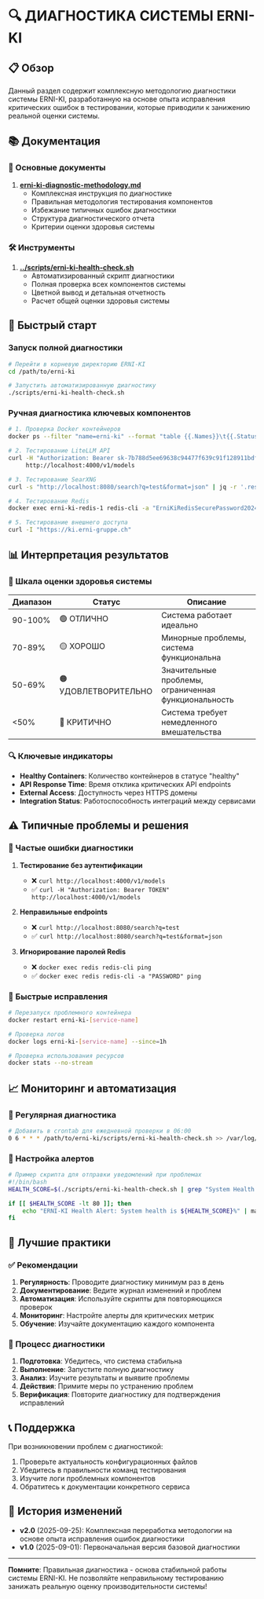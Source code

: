 # 🔍 ДИАГНОСТИКА СИСТЕМЫ ERNI-KI

## 📋 Обзор

Данный раздел содержит комплексную методологию диагностики системы ERNI-KI,
разработанную на основе опыта исправления критических ошибок в тестировании,
которые приводили к занижению реальной оценки системы.

## 📚 Документация

### 📖 Основные документы

1. **[erni-ki-diagnostic-methodology.md](./erni-ki-diagnostic-methodology.md)**
   - Комплексная инструкция по диагностике
   - Правильная методология тестирования компонентов
   - Избежание типичных ошибок диагностики
   - Структура диагностического отчета
   - Критерии оценки здоровья системы

### 🛠️ Инструменты

1. **[../scripts/erni-ki-health-check.sh](../scripts/erni-ki-health-check.sh)**
   - Автоматизированный скрипт диагностики
   - Полная проверка всех компонентов системы
   - Цветной вывод и детальная отчетность
   - Расчет общей оценки здоровья системы

## 🚀 Быстрый старт

### Запуск полной диагностики

```bash
# Перейти в корневую директорию ERNI-KI
cd /path/to/erni-ki

# Запустить автоматизированную диагностику
./scripts/erni-ki-health-check.sh
```

### Ручная диагностика ключевых компонентов

```bash
# 1. Проверка Docker контейнеров
docker ps --filter "name=erni-ki" --format "table {{.Names}}\t{{.Status}}" | grep -c "healthy"

# 2. Тестирование LiteLLM API
curl -H "Authorization: Bearer sk-7b788d5ee69638c94477f639c91f128911bdf0e024978d4ba1dbdf678eba38bb" \
     http://localhost:4000/v1/models

# 3. Тестирование SearXNG
curl -s "http://localhost:8080/search?q=test&format=json" | jq -r '.results | length'

# 4. Тестирование Redis
docker exec erni-ki-redis-1 redis-cli -a "ErniKiRedisSecurePassword2024" ping

# 5. Тестирование внешнего доступа
curl -I "https://ki.erni-gruppe.ch"
```

## 📊 Интерпретация результатов

### 🎯 Шкала оценки здоровья системы

| Диапазон | Статус               | Описание                                             |
| -------- | -------------------- | ---------------------------------------------------- |
| 90-100%  | 🟢 ОТЛИЧНО           | Система работает идеально                            |
| 70-89%   | 🟡 ХОРОШО            | Минорные проблемы, система функциональна             |
| 50-69%   | 🟠 УДОВЛЕТВОРИТЕЛЬНО | Значительные проблемы, ограниченная функциональность |
| <50%     | 🔴 КРИТИЧНО          | Система требует немедленного вмешательства           |

### 🔍 Ключевые индикаторы

- **Healthy Containers**: Количество контейнеров в статусе "healthy"
- **API Response Time**: Время отклика критических API endpoints
- **External Access**: Доступность через HTTPS домены
- **Integration Status**: Работоспособность интеграций между сервисами

## ⚠️ Типичные проблемы и решения

### 🚫 Частые ошибки диагностики

1. **Тестирование без аутентификации**
   - ❌ `curl http://localhost:4000/v1/models`
   - ✅ `curl -H "Authorization: Bearer TOKEN" http://localhost:4000/v1/models`

2. **Неправильные endpoints**
   - ❌ `curl http://localhost:8080/search?q=test`
   - ✅ `curl http://localhost:8080/search?q=test&format=json`

3. **Игнорирование паролей Redis**
   - ❌ `docker exec redis redis-cli ping`
   - ✅ `docker exec redis redis-cli -a "PASSWORD" ping`

### 🔧 Быстрые исправления

```bash
# Перезапуск проблемного контейнера
docker restart erni-ki-[service-name]

# Проверка логов
docker logs erni-ki-[service-name] --since=1h

# Проверка использования ресурсов
docker stats --no-stream
```

## 📈 Мониторинг и автоматизация

### 📅 Регулярная диагностика

```bash
# Добавить в crontab для ежедневной проверки в 06:00
0 6 * * * /path/to/erni-ki/scripts/erni-ki-health-check.sh >> /var/log/erni-ki-health.log 2>&1
```

### 🔔 Настройка алертов

```bash
# Пример скрипта для отправки уведомлений при проблемах
#!/bin/bash
HEALTH_SCORE=$(./scripts/erni-ki-health-check.sh | grep "System Health Score" | grep -o '[0-9]*')

if [[ $HEALTH_SCORE -lt 80 ]]; then
    echo "ERNI-KI Health Alert: System health is ${HEALTH_SCORE}%" | mail -s "ERNI-KI Alert" admin@example.com
fi
```

## 🎯 Лучшие практики

### ✅ Рекомендации

1. **Регулярность**: Проводите диагностику минимум раз в день
2. **Документирование**: Ведите журнал изменений и проблем
3. **Автоматизация**: Используйте скрипты для повторяющихся проверок
4. **Мониторинг**: Настройте алерты для критических метрик
5. **Обучение**: Изучайте документацию каждого компонента

### 🔄 Процесс диагностики

1. **Подготовка**: Убедитесь, что система стабильна
2. **Выполнение**: Запустите полную диагностику
3. **Анализ**: Изучите результаты и выявите проблемы
4. **Действия**: Примите меры по устранению проблем
5. **Верификация**: Повторите диагностику для подтверждения исправлений

## 📞 Поддержка

При возникновении проблем с диагностикой:

1. Проверьте актуальность конфигурационных файлов
2. Убедитесь в правильности команд тестирования
3. Изучите логи проблемных компонентов
4. Обратитесь к документации конкретного сервиса

## 📝 История изменений

- **v2.0** (2025-09-25): Комплексная переработка методологии на основе опыта
  исправления ошибок диагностики
- **v1.0** (2025-09-01): Первоначальная версия базовой диагностики

---

**Помните**: Правильная диагностика - основа стабильной работы системы ERNI-KI.
Не позволяйте неправильному тестированию занижать реальную оценку
производительности системы!
